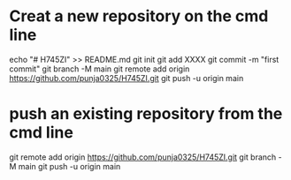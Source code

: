 # Creat a new repository on the cmd line
echo "# H745ZI" >> README.md
git init
git add XXXX
git commit -m "first commit"
git branch -M main
git remote add origin https://github.com/punja0325/H745ZI.git
git push -u origin main
# push an existing repository from the cmd line
git remote add origin https://github.com/punja0325/H745ZI.git
git branch -M main
git push -u origin main

